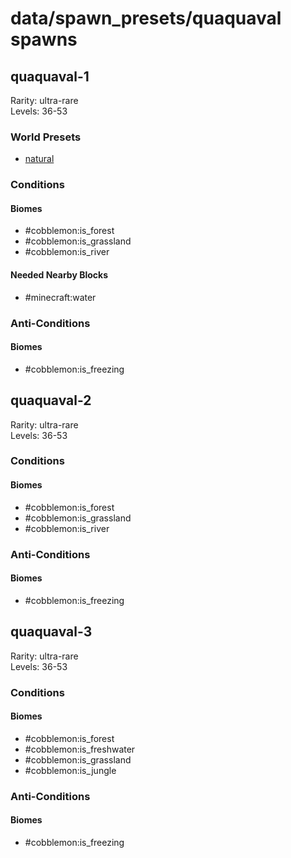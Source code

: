 # data/spawn_presets/quaquaval spawns  
  
## quaquaval-1  
Rarity: ultra-rare  
Levels: 36-53  
  
### World Presets  
* [natural](/data/world_presets/natural.md)  
  
### Conditions  
  
#### Biomes  
  * #cobblemon:is_forest
  * #cobblemon:is_grassland
  * #cobblemon:is_river
  
  
#### Needed Nearby Blocks  
  * #minecraft:water
  
  
### Anti-Conditions  
  
#### Biomes  
  * #cobblemon:is_freezing
  
  
## quaquaval-2  
Rarity: ultra-rare  
Levels: 36-53  
  
### Conditions  
  
#### Biomes  
  * #cobblemon:is_forest
  * #cobblemon:is_grassland
  * #cobblemon:is_river
  
  
### Anti-Conditions  
  
#### Biomes  
  * #cobblemon:is_freezing
  
  
## quaquaval-3  
Rarity: ultra-rare  
Levels: 36-53  
  
### Conditions  
  
#### Biomes  
  * #cobblemon:is_forest
  * #cobblemon:is_freshwater
  * #cobblemon:is_grassland
  * #cobblemon:is_jungle
  
  
### Anti-Conditions  
  
#### Biomes  
  * #cobblemon:is_freezing
  
